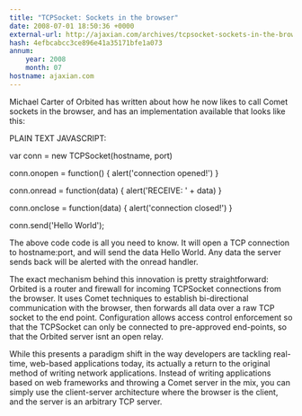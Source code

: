 ```yaml
---
title: "TCPSocket: Sockets in the browser"
date: 2008-07-01 18:50:36 +0000
external-url: http://ajaxian.com/archives/tcpsocket-sockets-in-the-browser
hash: 4efbcabcc3ce896e41a35171bfe1a073
annum:
    year: 2008
    month: 07
hostname: ajaxian.com
---
```


Michael Carter of Orbited has written about how he now likes to call Comet sockets in the browser, and has an implementation available that looks like this:

PLAIN TEXT
JAVASCRIPT:







var conn = new TCPSocket(hostname, port)





conn.onopen = function() { alert('connection opened!') }


conn.onread = function(data) { alert('RECEIVE: ' + data) }


conn.onclose = function(data) { alert('connection closed!') }





conn.send('Hello World');









The above code code is all you need to know. It will open a TCP connection to hostname:port, and will send the data Hello World. Any data the server sends back will be alerted with the onread handler.

The exact mechanism behind this innovation is pretty straightforward: Orbited is a router and firewall for incoming TCPSocket connections from the browser. It uses Comet techniques to establish bi-directional communication with the browser, then forwards all data over a raw TCP socket to the end point. Configuration allows access control enforcement so that the TCPSocket can only be connected to pre-approved end-points, so that the Orbited server isnt an open relay.

While this presents a paradigm shift in the way developers are tackling real-time, web-based applications today, its actually a return to the original method of writing network applications. Instead of writing applications based on web frameworks and throwing a Comet server in the mix, you can simply use the client-server architecture where the browser is the client, and the server is an arbitrary TCP server.
